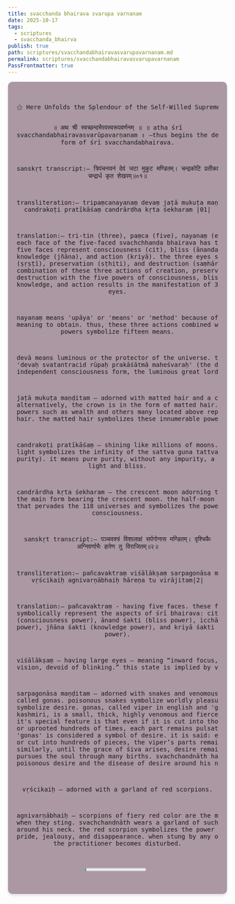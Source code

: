 ```yaml
---
title: svacchanda bhairava svarupa varnanam
date: 2025-10-17
tags:
  - scriptures
  - svacchanda_bhairva
publish: true
path: scriptures/svacchandabhairavasvarupavarnanam.md
permalink: scriptures/svacchandabhairavasvarupavarnanam
PassFrontmatter: true
---
```

<div style="background-color: rgba(66, 23, 47, 0.44); backdrop-filter: blur(10.5px); -webkit-backdrop-filter: blur(10px); border-radius: 10px;  padding: 20px; box-shadow: 0 4px 6px rgba(0, 0, 0, 0.1);">
<pre style="text-align: center;">  
⚝ Here Unfolds the Splendour of the Self-Willed Supreme—Referring to Svacchandabhairava’s Iconic Pañcamukha Form ⚝


॥ अथ श्री स्वच्छन्दभैरवस्वरूपवर्णनम् ॥ 
॥ atha śrī svacchandabhairavasvarūpavarṇanam ॥
—thus begins the description of the form of śrī svacchandabhairava.

sanskṛt transcript:—
त्रिपंचनयनं देवं जटा
मुकुट मण्डितम्।
चन्द्रकोटि प्रतीकाशं
चन्द्रार्ध कृत शेखरम्॥०१॥  

transliteration:—
tripaṃcanayanaṃ devaṃ 
jaṭā mukuṭa maṇḍitam|
candrakoṭi pratīkāśaṃ
candrārdha kṛta śekharam |01| 

translation:— 
tri-tin (three), paṃca (five), nayanaṃ (eye) means that each face of the five-faced svachchhanda bhairava has three eyes. the five faces represent consciousness (cit), bliss (ānanda), will (icchā), knowledge (jñāna), and action (kriyā). the three eyes symbolize creation (ṣṛṣṭī), preservation (sṭhiti), and destruction (saṃhāra). the combination of these three actions of creation, preservation, and destruction with the five powers of consciousness, bliss, will, knowledge, and action results in the manifestation of 3 x 5 = 15 eyes.

nayanaṃ means 'upāya' or 'means' or 'method' because of the root 'ni' meaning to obtain. thus, these three actions combined with the five powers symbolize fifteen means.

devā means luminous or the protector of the universe. tt is said: 'devaḥ svatantracid rūpaḥ prakāśātmā maheśvaraḥ' (the deity is an independent consciousness form, the luminous great lord).

jaṭā mukuṭa maṇḍitam – adorned with matted hair and a crown. alternatively, the crown is in the form of matted hair. the innumerable powers such as wealth and others many located above represent the matted hair. the matted hair symbolizes these innumerable powers.

candrakoṭi pratīkāśaṃ – shining like millions of moons. the white light symbolizes the infinity of the sattva guna tattva (quality of purity). it means pure purity, without any impurity, a dense unity of light and bliss.

candrārdha kṛta śekharam – the crescent moon adorning the head, i.e., the main form bearing the crescent moon. the half-moon is the nectar art that pervades the 118 universes and symbolizes the power of consciousness.

sanskṛt transcript:—
पञ्चवक्त्रं विशालाक्षं 
सर्पगोनास मण्डितम्।
वृश्चिकैः अग्निवर्णाभैः 
हारेण तु विराजितम्॥२॥

transliteration:—
pañcavaktraṃ viśālākṣaṃ 
sarpagonāsa maṇḍitam|
vṛścikaiḥ agnivarṇābhaiḥ 
hāreṇa tu virājitam|2|

translation:—
pañcavaktraṃ - having five faces. these five faces symbolically represent the aspects of śrī bhairava: cit śakti (consciousness power), ānand śakti (bliss power), ìcchā śakti (will power), jñāna śakti (knowledge power), and kriyā śakti (action power).

viśālākṣaṃ – having large eyes – meaning “inward focus, outward vision, devoid of blinking.” this state is implied by viśālākṣaṃ.

sarpagonāsa maṇḍitam – adorned with snakes and venomous creatures called gonas. poisonous snakes symbolize worldly pleasures. gonas symbolize desire. gonas, called viper in english and 'gonas' in kashmiri, is a small, thick, highly venomous and fierce snake species. it's special feature is that even if it is cut into thousands of pieces or uprooted hundreds of times, each part remains pulsating. therefore, 'gonas' is considered a symbol of desire. it is said: even when uprooted or cut into hundreds of pieces, the viper’s parts remain alive; similarly, until the grace of śiva arises, desire remains active and pursues the soul through many births. svachchandnāth has worn this poisonous desire and the disease of desire around his neck.

vṛścikaiḥ – adorned with a garland of red scorpions.

agnivarṇābhaiḥ – scorpions of fiery red color are the most dangerous when they sting. svachchandnāth wears a garland of such red scorpions around his neck. the red scorpion symbolizes the power of attachment, pride, jealousy, and disappearance. when stung by any one of these four, the practitioner becomes disturbed.

<progress id="file" max="100" value="02">02%</progress>
</pre>
</div>